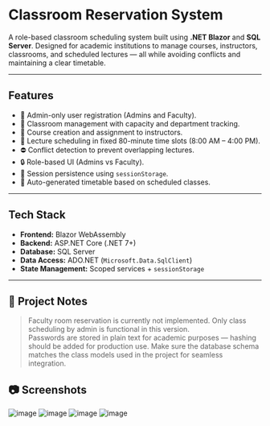 # Classroom Reservation System

A role-based classroom scheduling system built using **.NET Blazor** and **SQL Server**. Designed for academic institutions to manage courses, instructors, classrooms, and scheduled lectures — all while avoiding conflicts and maintaining a clear timetable.

---

## Features

- 👤 Admin-only user registration (Admins and Faculty).
- 🏫 Classroom management with capacity and department tracking.
- 📘 Course creation and assignment to instructors.
- 📅 Lecture scheduling in fixed 80-minute time slots (8:00 AM – 4:00 PM).
- ⛔ Conflict detection to prevent overlapping lectures.
- 🔒 Role-based UI (Admins vs Faculty).
- 💾 Session persistence using `sessionStorage`.
- 📄 Auto-generated timetable based on scheduled classes.

---

## Tech Stack

- **Frontend:** Blazor WebAssembly 
- **Backend:** ASP.NET Core (.NET 7+)
- **Database:** SQL Server
- **Data Access:** ADO.NET (`Microsoft.Data.SqlClient`)
- **State Management:** Scoped services + `sessionStorage`

---


## 📌 Project Notes

> Faculty room reservation is currently not implemented. Only class scheduling by admin is functional in this version.  
> Passwords are stored in plain text for academic purposes — hashing should be added for production use.
> Make sure the database schema matches the class models used in the project for seamless integration. 

## 📷 Screenshots
![image](https://github.com/user-attachments/assets/98ee2454-c1ae-49d4-a27a-438b5254abde)
![image](https://github.com/user-attachments/assets/34a22167-a53b-4188-9627-f2381a5b70b4)
![image](https://github.com/user-attachments/assets/f699c7b1-3688-435e-9029-a768cba8df76)
![image](https://github.com/user-attachments/assets/59dcc658-d64c-49fe-8e85-aa46965a95e1)


